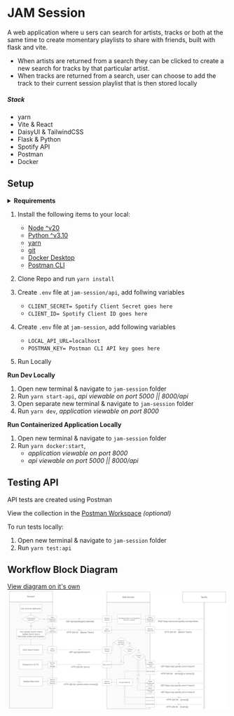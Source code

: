 # JAM Session

A web application where u sers can search for artists, tracks or both at the same time to create momentary playlists to share with friends, built with flask and vite.

- When artists are returned from a search they can be clicked to create a new search for tracks by that particular artist.
- When tracks are returned from a search, user can choose to add the track to their current session playlist that is then stored locally

##### Stack

- yarn
- Vite & React
- DaisyUI & TailwindCSS
- Flask & Python
- Spotify API
- Postman
- Docker

## Setup

<details>
  <summary><b>Requirements</b></summary>

- [Node ^v20](https://nodejs.org/en/download)
- [Python ^v3.10](https://www.python.org/downloads/)
- [yarn](https://classic.yarnpkg.com/lang/en/docs/install/#windows-stable)
- [git](https://git-scm.com/book/en/v2/Getting-Started-Installing-Git)
- [Docker Desktop](https://www.docker.com/products/docker-desktop/)
- [Postman CLI](https://learning.postman.com/docs/postman-cli/postman-cli-installation/)
</details>

1. Install the following items to your local:

   - [Node ^v20](https://nodejs.org/en/download)
   - [Python ^v3.10](https://www.python.org/downloads/)
   - [yarn](https://classic.yarnpkg.com/lang/en/docs/install/#windows-stable)
   - [git](https://git-scm.com/book/en/v2/Getting-Started-Installing-Git)
   - [Docker Desktop](https://www.docker.com/products/docker-desktop/)
   - [Postman CLI](https://learning.postman.com/docs/postman-cli/postman-cli-installation/)

2. Clone Repo and run `yarn install`
3. Create `.env` file at `jam-session/api`, add follwing variables
   - `CLIENT_SECRET= Spotify Client Secret goes here`
   - `CLIENT_ID= Spotify Client ID goes here`
4. Create `.env` file at `jam-session`, add following variables
   - `LOCAL_API_URL=localhost`
   - `POSTMAN_KEY= Postman CLI API key goes here`
5. Run Locally

**Run Dev Locally**

1. Open new terminal & navigate to `jam-session` folder
2. Run `yarn start-api`, _api viewable on port 5000 || 8000/api_
3. Open separate new terminal & navigate to `jam-session` folder
4. Run `yarn dev`, _application viewable on port 8000_

**Run Containerized Application Locally**

1. Open new terminal & navigate to `jam-session` folder
2. Run `yarn docker:start`,
   - _application viewable on port 8000_
   - _api viewable on port 5000 || 8000/api_

## Testing API

API tests are created using Postman

View the collection in the [Postman Workspace](https://red-crater-415714.postman.co/workspace/red-crater-415714-Workspace~afb4e357-8441-4776-8fd5-a64624e84cf7/api/6ad7dda1-8c59-4665-96e3-bc70821e1545/integrations/ci/configure-postman-cli?rule=local) _(optional)_

To run tests locally:

1. Open new terminal & navigate to `jam-session` folder
2. Run `yarn test:api`

## Workflow Block Diagram

[View diagram on it's own](./docs/JamSession-blockDiagram.PNG)
![](./docs/JamSession-blockDiagram.PNG)
